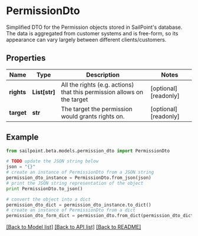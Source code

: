 # PermissionDto

Simplified DTO for the Permission objects stored in SailPoint's database. The data is aggregated from customer systems and is free-form, so its appearance can vary largely between different clients/customers.

## Properties
Name | Type | Description | Notes
------------ | ------------- | ------------- | -------------
**rights** | **List[str]** | All the rights (e.g. actions) that this permission allows on the target | [optional] [readonly] 
**target** | **str** | The target the permission would grants rights on. | [optional] [readonly] 

## Example

```python
from sailpoint.beta.models.permission_dto import PermissionDto

# TODO update the JSON string below
json = "{}"
# create an instance of PermissionDto from a JSON string
permission_dto_instance = PermissionDto.from_json(json)
# print the JSON string representation of the object
print PermissionDto.to_json()

# convert the object into a dict
permission_dto_dict = permission_dto_instance.to_dict()
# create an instance of PermissionDto from a dict
permission_dto_form_dict = permission_dto.from_dict(permission_dto_dict)
```
[[Back to Model list]](../README.md#documentation-for-models) [[Back to API list]](../README.md#documentation-for-api-endpoints) [[Back to README]](../README.md)


